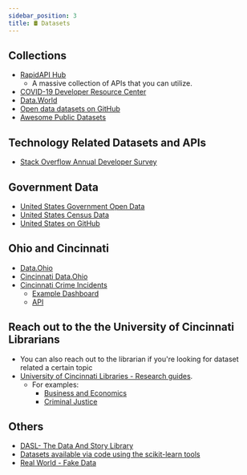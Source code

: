 ```yaml
---
sidebar_position: 3
title: 🛢 Datasets
---
```


## Collections
* [RapidAPI Hub](https://rapidapi.com/hub)
  * A massive collection of APIs that you can utilize.
* [COVID-19 Developer Resource Center](https://www.programmableweb.com/coronavirus-covid-19)
* [Data.World](https://data.world/datasets/opendata)
* [Open data datasets on GitHub](https://github.com/collections/open-data)
* [Awesome Public Datasets](https://github.com/awesomedata/awesome-public-datasets)

## Technology Related Datasets and APIs
* [Stack Overflow Annual Developer Survey](https://insights.stackoverflow.com/survey)

## Government Data
* [United States Government Open Data](https://data.gov/)
* [United States Census Data](https://data.census.gov/cedsci/)
* [United States on GitHub](https://github.com/unitedstates)

## Ohio and Cincinnati
* [Data.Ohio](https://data.ohio.gov/wps/portal/gov/data/view)
* [Cincinnati Data.Ohio](https://data.cincinnati-oh.gov/browse?category=Thriving+Neighborhoods)
* [Cincinnati Crime Incidents](https://data.cincinnati-oh.gov/safety/PDI-Police-Data-Initiative-Crime-Incidents/k59e-2pvf)
  * [Example Dashboard](https://insights.cincinnati-oh.gov/stories/s/8eaa-xrvz)
  * [API](https://dev.socrata.com/foundry/data.cincinnati-oh.gov/k59e-2pvf)

## Reach out to the the University of Cincinnati Librarians
* You can also reach out to the librarian if you're looking for dataset related a certain topic
* [University of Cincinnati Libraries - Research guides](https://guides.libraries.uc.edu/).
  * For examples:
    * [Business and Economics](https://guides.libraries.uc.edu/c.php?g=411946)
    * [Criminal Justice](https://guides.libraries.uc.edu/criminal_justice_statistics)


## Others
* [DASL- The Data And Story Library](https://dasl.datadescription.com/)
* [Datasets available via code using the scikit-learn tools](https://scikit-learn.org/stable/modules/generated/sklearn.datasets.fetch_openml.html)
* [Real World - Fake Data](http://sonsofhierarchies.com/real-world-fake-data/)